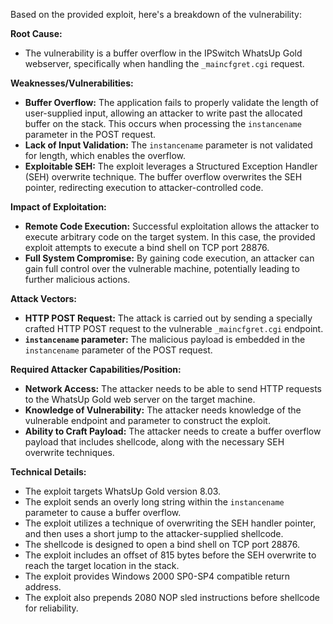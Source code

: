 Based on the provided exploit, here's a breakdown of the vulnerability:

**Root Cause:**

- The vulnerability is a buffer overflow in the IPSwitch WhatsUp Gold webserver, specifically when handling the `_maincfgret.cgi` request.

**Weaknesses/Vulnerabilities:**

- **Buffer Overflow:** The application fails to properly validate the length of user-supplied input, allowing an attacker to write past the allocated buffer on the stack. This occurs when processing the `instancename` parameter in the POST request.
- **Lack of Input Validation:** The `instancename` parameter is not validated for length, which enables the overflow.
- **Exploitable SEH:** The exploit leverages a Structured Exception Handler (SEH) overwrite technique. The buffer overflow overwrites the SEH pointer, redirecting execution to attacker-controlled code.

**Impact of Exploitation:**

- **Remote Code Execution:** Successful exploitation allows the attacker to execute arbitrary code on the target system. In this case, the provided exploit attempts to execute a bind shell on TCP port 28876.
- **Full System Compromise:**  By gaining code execution, an attacker can gain full control over the vulnerable machine, potentially leading to further malicious actions.

**Attack Vectors:**

- **HTTP POST Request:** The attack is carried out by sending a specially crafted HTTP POST request to the vulnerable `_maincfgret.cgi` endpoint.
- **`instancename` parameter:** The malicious payload is embedded in the `instancename` parameter of the POST request.

**Required Attacker Capabilities/Position:**

- **Network Access:** The attacker needs to be able to send HTTP requests to the WhatsUp Gold web server on the target machine.
- **Knowledge of Vulnerability:** The attacker needs knowledge of the vulnerable endpoint and parameter to construct the exploit.
- **Ability to Craft Payload:** The attacker needs to create a buffer overflow payload that includes shellcode, along with the necessary SEH overwrite techniques.

**Technical Details:**

- The exploit targets WhatsUp Gold version 8.03.
- The exploit sends an overly long string within the  `instancename` parameter to cause a buffer overflow.
- The exploit utilizes a technique of overwriting the SEH handler pointer, and then uses a short jump to the attacker-supplied shellcode.
- The shellcode is designed to open a bind shell on TCP port 28876.
- The exploit includes an offset of 815 bytes before the SEH overwrite to reach the target location in the stack.
- The exploit provides Windows 2000 SP0-SP4 compatible return address.
- The exploit also prepends 2080 NOP sled instructions before shellcode for reliability.